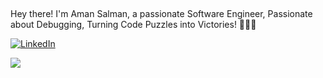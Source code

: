 ## 
Hey there! I'm Aman Salman, a passionate Software Engineer, Passionate about Debugging, Turning Code Puzzles into Victories! 👩‍💻💓

[![LinkedIn](https://img.shields.io/badge/LinkedIn-%230077B5.svg?logo=linkedin&logoColor=white)](https://linkedin.com/in/AmanSalman) 

[![](https://visitcount.itsvg.in/api?id=AmanSalman&icon=0&color=12)](https://visitcount.itsvg.in)

